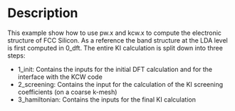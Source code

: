 # Description

This example show how to use pw.x and kcw.x to compute the 
electronic structure of FCC Silicon. As a reference the band
structure at the LDA level is first computed in 0_dft.
The entire KI calculation is split down into three steps:

* 1_init: Contains the inputs for the initial DFT calculation and for the interface with the KCW code
* 2_screening: Contains the input for the calculation of the KI screening coefficients (on a coarse k-mesh)
* 3_hamiltonian: Contains the inputs for the final KI calculation
